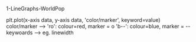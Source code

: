 1-LineGraphs-WorldPop

plt.plot(x-axis data, y-axis data, 'color/marker', keyword=value)
  color/marker --> 'ro':  colour=red,  marker = o
                   'b--': colour=blue, marker = --
  keywoards    --> eg. linewidth
